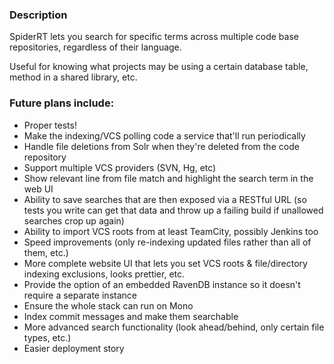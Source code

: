### Description
SpiderRT lets you search for specific terms across multiple code base repositories, regardless of their language.

Useful for knowing what projects may be using a certain database table, method in a shared library, etc.

### Future plans include:
* Proper tests!
* Make the indexing/VCS polling code a service that'll run periodically
* Handle file deletions from Solr when they're deleted from the code repository
* Support multiple VCS providers (SVN, Hg, etc)
* Show relevant line from file match and highlight the search term in the web UI
* Ability to save searches that are then exposed via a RESTful URL (so tests you write can get that data and throw up a failing build if unallowed searches crop up again)
* Ability to import VCS roots from at least TeamCity, possibly Jenkins too
* Speed improvements (only re-indexing updated files rather than all of them, etc.)
* More complete website UI that lets you set VCS roots & file/directory indexing exclusions, looks prettier, etc.
* Provide the option of an embedded RavenDB instance so it doesn't require a separate instance
* Ensure the whole stack can run on Mono
* Index commit messages and make them searchable
* More advanced search functionality (look ahead/behind, only certain file types, etc.)
* Easier deployment story